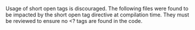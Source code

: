 Usage of short open tags is discouraged. The following files were found to be impacted by the short open tag directive at compilation time. They must be reviewed to ensure no &lt;? tags are found in the code.